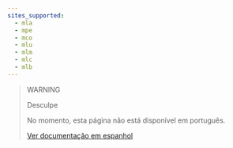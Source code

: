 ```yaml
---
sites_supported:
  - mla
  - mpe
  - mco
  - mlu
  - mlm
  - mlc
  - mlb
---
```


> WARNING
>
> Desculpe
>
> No momento, esta página não está disponível em português.
>
> [Ver documentação em espanhol](https://www.mercadopago.com.ar/developers/es/guides/instore-payments/qr-payments/stores-pos/)